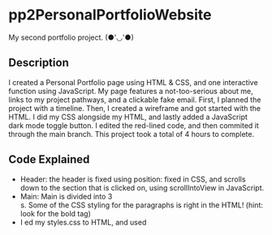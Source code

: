 # pp2PersonalPortfolioWebsite
My second portfolio project. (●'◡'●) 

## Description
I created a Personal Portfolio page using HTML & CSS, and one interactive function using JavaScript. My page features a not-too-serious about me, links to my project pathways, and a clickable fake email. First, I planned the project with a timeline. Then, I created a wireframe and got started with the HTML. I did my CSS alongside my HTML, and lastly added a JavaScript dark mode toggle button. I edited the red-lined code, and then commited it through the main branch. This project took a total of 4 hours to complete. 

## Code Explained
* Header: the header is fixed using position: fixed in CSS, and scrolls down to the section that is clicked on, using scrollIntoView in JavaScript. 
* Main: Main is divided into 3 <section>s. Some of the CSS styling for the paragraphs is right in the HTML! (hint: look for the bold tag)
* I <link>ed my styles.css to HTML, and used <script> to link script.js
* Semantic HTML was used throughout to make the site easy to read and accessible
* Media queries for laptop, tablet, and mobile devices change the body's font size, header, h1 font-size, and nav li margin.
* The toggle button changes the body's background color to black and font color to pink. ![SnowRabbitWowGIF](https://github.com/suz-ana-j/pp2PersonalPortfolioWebsite/assets/83844920/6b33a783-f8e9-4e25-8e6e-127ff514b1d4)

## How To Use
Click on the nav buttons to find that section of the page. Watch as my github links change to pink when hovered over, and click on the links to see my portfolio projects so far (including this one)! Send a fake email to my fake email address, and have fun ❤️

## Technologies
I'm learning more about Visual Studio Code with each new project. I used VS code for this project, but the process of commit and push origin main were different this time; I found buttons that pretty much do all of that for me!
I was able to write most of the code by myself, plus with some help from Ai. ![GoodMemoryGIF](https://github.com/suz-ana-j/pp2PersonalPortfolioWebsite/assets/83844920/bfc2f50f-6812-4e66-af23-19b664a81883)

## Copyright
Copyright (c) 2024 suz-ana-j 
MIT License

